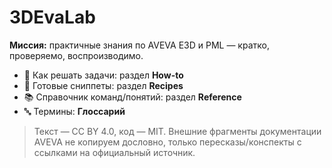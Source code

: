 # 3DEvaLab

**Миссия:** практичные знания по AVEVA E3D и PML — кратко, проверяемо, воспроизводимо.

- 🔧 Как решать задачи: раздел **How-to**
- 🍳 Готовые сниппеты: раздел **Recipes**
- 📚 Справочник команд/понятий: раздел **Reference**
- 🔤 Термины: **Глоссарий**

> Текст — CC BY 4.0, код — MIT. Внешние фрагменты документации AVEVA не копируем дословно, только пересказы/конспекты с ссылками на официальный источник. 